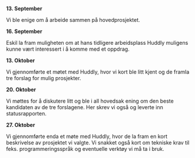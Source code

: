 **13. September**

Vi ble enige om å arbeide sammen på hovedprosjektet.


**16. September**

Eskil la fram muligheten om at hans tidligere arbeidsplass Huddly muligens kunne vært interessert i å komme med et oppdrag.


**13. Oktober**

Vi gjennomførte et møtet med Huddly, hvor vi kort ble litt kjent og de framla tre forslag for mulig prosjekter.


**20. Oktober**

Vi møttes for å diskutere litt og ble i all hovedsak ening om den beste kandidaten av de tre forslagene. Her skrev vi også og leverte inn statusrapporten.


**27. Oktober**

Vi gjennomførte enda et møte med Huddly, hvor de la fram en kort beskrivelse av prosjektet vi valgte. Vi snakket også kort om tekniske krav til feks. programmeringsspråk og eventuelle verktøy vi må ta i bruk.
